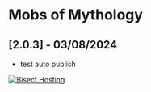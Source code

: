 # Mobs of Mythology

## [2.0.3] - 03/08/2024

- test auto publish

[![Bisect Hosting](https://www.bisecthosting.com/images/CF/Mobs_of_Mythology/BH_MOM_promo.webp)](https://bisecthosting.com/PixelDream)
